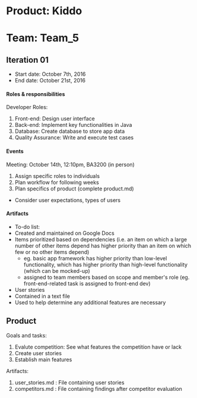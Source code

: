 # Product: Kiddo
# Team: Team_5

## Iteration 01

 * Start date: October 7th, 2016
 * End date: October 21st, 2016

#### Roles & responsibilities

Developer Roles:
 1. Front-end: Design user interface
 2. Back-end: Implement key functionalities in Java
 3. Database: Create database to store app data
 4. Quality Assurance: Write and execute test cases

#### Events

Meeting: October 14th, 12:10pm, BA3200 (in person)
 1. Assign specific roles to individuals
 2. Plan workflow for following weeks
 3. Plan specifics of product (complete product.md)
   * Consider user expectations, types of users

#### Artifacts

* To-do list:
 * Created and maintained on Google Docs 
 * Items prioritized based on dependencies (i.e. an item on which a large number of other items depend has higher priority than an item on which few or no other items depend)
     *  eg. basic app framework has higher priority than low-level functionality, which has higher priority than high-level functionality (which can be mocked-up)
   * assigned to team members based on scope and member's role (eg. front-end-related task is assigned to front-end dev)
* User stories
 * Contained in a text file
 * Used to help determine any additional features are necessary


## Product

Goals and tasks:

1. Evalute competition: See what features the competition have or lack
2. Create user stories
3. Establish main features

Artifacts:

1. user_stories.md : File containing user stories
2. competitors.md : File containing findings after competitor evaluation
